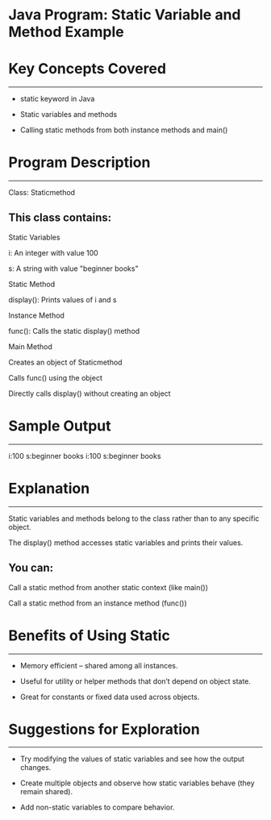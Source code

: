 # Java Program: Static Variable and Method Example

# Key Concepts Covered
----------------------
* static keyword in Java

* Static variables and methods

* Calling static methods from both instance methods and main()



# Program Description
---------------------
Class: Staticmethod

This class contains:
--------------------
Static Variables

i: An integer with value 100

s: A string with value "beginner books"

Static Method

display(): Prints values of i and s


Instance Method

func(): Calls the static display() method

Main Method

Creates an object of Staticmethod

Calls func() using the object

Directly calls display() without creating an object



# Sample Output
---------------
i:100
s:beginner books
i:100
s:beginner books



# Explanation
-------------
Static variables and methods belong to the class rather than to any specific object.

The display() method accesses static variables and prints their values.

You can:
--------
Call a static method from another static context (like main())

Call a static method from an instance method (func())



# Benefits of Using Static
--------------------------
* Memory efficient – shared among all instances.

* Useful for utility or helper methods that don’t depend on object state.

* Great for constants or fixed data used across objects.



# Suggestions for Exploration
-----------------------------
* Try modifying the values of static variables and see how the output changes.

* Create multiple objects and observe how static variables behave (they remain shared).

* Add non-static variables to compare behavior.